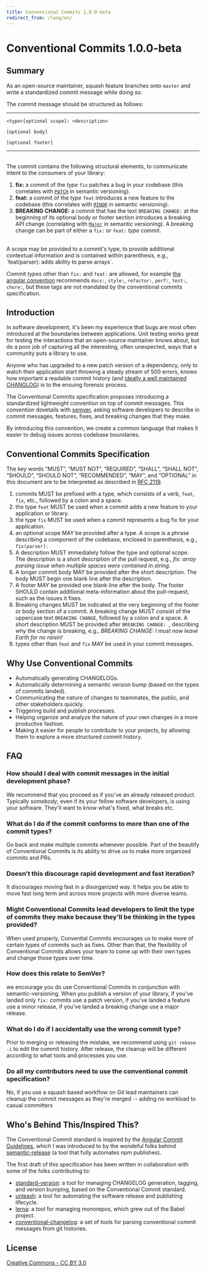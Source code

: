 ```yaml
---
title: Conventional Commits 1.0.0-beta
redirect_from: /lang/en/
---
```


# Conventional Commits 1.0.0-beta

## Summary

As an open-source maintainer, squash feature branches onto `master` and write
a standardized commit message while doing so.

The commit message should be structured as follows:

---

```
<type>[optional scope]: <description>

[optional body]

[optional footer]
```
---

<br />
The commit contains the following structural elements, to communicate intent to the
consumers of your library:

1. **fix:** a commit of the _type_ `fix` patches a bug in your codebase (this correlates with [`PATCH`](http://semver.org/#summary) in semantic versioning).
2. **feat:** a commit of the _type_ `feat` introduces a new feature to the codebase (this correlates
  with [`MINOR`](http://semver.org/#summary) in semantic versioning).
3. **BREAKING CHANGE:** a commit that has the text `BREAKING CHANGE:` at the beginning of its optional body or footer section introduces a breaking API change (correlating with [`Major`](http://semver.org/#summary) in semantic versioning). A breaking change can be
  part of either a `fix:` or `feat:` _type_ commit.

<br />
A scope may be provided to a commit's type, to provide additional contextual information and
is contained within parenthesis, e.g., `feat(parser): adds ability to parse arrays`.

Commit _types_ other than `fix:` and `feat:` are allowed, for example [the angular convention](https://github.com/angular/angular.js/blob/master/CONTRIBUTING.md#commit-message-format) recommends `docs:`, `style:`, `refactor:`, `perf:`, `test:`, `chore:`, but these tags are
not mandated by the conventional commits specification.

## Introduction

In software development, it's been my experience that bugs are most often introduced
at the boundaries between applications. Unit testing works great for testing the interactions
that an open-source maintainer knows about, but do a poor job of capturing all the
interesting, often unexpected, ways that a community puts a library to use.

Anyone who has upgraded to a new patch version of a dependency, only to watch their
application start throwing a steady stream of 500 errors, knows how important
a readable commit history (and [ideally a well maintained CHANGLOG](http://keepachangelog.com/en/0.3.0/)) is to the ensuing
forensic process.

The Conventional Commits specification proposes introducing a standardized lightweight
convention on top of commit messages. This convention dovetails with [semver](http://semver.org),
asking software developers to describe in commit messages, features, fixes, and breaking
changes that they make.

By introducing this convention, we create a common language that makes it easier to
debug issues across codebase boundaries.

## Conventional Commits Specification

The key words “MUST”, “MUST NOT”, “REQUIRED”, “SHALL”, “SHALL NOT”, “SHOULD”, “SHOULD NOT”, “RECOMMENDED”, “MAY”, and “OPTIONAL” in this document are to be interpreted as described in [RFC 2119](https://www.ietf.org/rfc/rfc2119.txt).

1. commits MUST be prefixed with a type, which consists of a verb, `feat`, `fix`, etc.,
   followed by a colon and a space.
2. the type `feat` MUST be used when a commit adds a new feature to your application
  or library.
3. the type `fix` MUST be used when a commit represents a bug fix for your application.
4. an optional scope MAY be provided after a type. A scope is a phrase describing
  a component of the codebase, enclosed in parenthesis, e.g., `fix(parser):`
5. A description MUST immediately follow the type and optional scope.
  The description is a short description of the pull request, e.g.,
  _fix: array parsing issue when multiple spaces were contained in string._
6. A longer commit body MAY be provided after the short description. The body MUST
   begin one blank line after the description.
7. A footer MAY be provided one blank line after the body. The footer SHOULD contain
   additional meta-information about the pull-request, such as the issues it fixes.
7. Breaking changes MUST be indicated at the very beginning of the footer or body section of a commit. A breaking change MUST consist of the uppercase text `BREAKING CHANGE`, followed by a colon and a space. A short
  description MUST be provided after `BREAKING CHANGE: `, describing why the change is
  breaking, e.g., _BREAKING CHANGE: I must now leave Earth for no raisin!_
8. types other than `feat` and `fix` MAY be used in your commit messages.

## Why Use Conventional Commits

* Automatically generating CHANGELOGs.
* Automatically determining a semantic version bump (based on the types of commits landed).
* Communicating the nature of changes to teammates, the public, and other stakeholders quickly.
* Triggering build and publish processes.
* Helping organize and analyze the nature of your own changes in a more productive fashion.
* Making it easier for people to contribute to your projects, by allowing them to explore
  a more structured commit history.

## FAQ

### How should I deal with commit messages in the initial development phase?

We recommend that you proceed as if you've an already released product. Typically *somebody*, even if its your fellow software developers, is using your software. They'll want to know what's fixed, what breaks etc.

### What do I do if the commit conforms to more than one of the commit types?

Go back and make multiple commits whenever possible. Part of the beautify of Conventional Commits is its ability to drive us to make more organized commits and PRs.

### Doesn’t this discourage rapid development and fast iteration?
It discourages moving fast in a disorganized way. It helps you be able to move fast long term and across more projects with more diverse teams.

### Might Conventional Commits lead developers to limit the type of commits they make because they'll be thinking in the types provided?
When used properly, Convential Commits encourages us to make more of certain types of commits such as fixes. Other than that, the flexibility of Conventional Commits allows your team to come up with their own types and change those types over time.

### How does this relate to SemVer?

we encourage you do use Conventional Commits in conjunction with semantic-versioning. When you publish a version of your library, if you've landed only `fix:` commits use a patch version, if you've landed a feature use a minor release, if you've landed a breaking change use a major release.

### What do I do if I accidentally use the wrong commit type?

Prior to merging or releasing the mistake, we recommend using `git rebase -i` to edit the commit history. After release, the cleanup will be different according to what tools and processes you use.

### Do all my contributors need to use the conventional commit specification?

No, if you use a squash based workflow on Git lead maintainers can cleanup the commit messages as they're merged -- adding no workload to casual committers

## Who's Behind This/Inspired This?

The Conventional Commit standard is inspired by the [Angular Commit Guidelines](https://github.com/angular/angular.js/blob/master/CONTRIBUTING.md#commit), which
I was introduced to by the wondeful folks behind [semantic-release](https://github.com/semantic-release/semantic-release) (a tool
  that fully automates npm publishes).

The first draft of this specification has been written in collaboration with some of the
folks contributing to:

* [standard-version](https://github.com/conventional-changelog/standard-version): a tool
  for managing CHANGELOG generation, tagging, and version bumping, based on the
  Conventional Commit standard.
* [unleash](https://www.npmjs.com/package/unleash): a tool for automating the
  software release and publishing lifecycle.
* [lerna](https://github.com/lerna/lerna): a tool for managing monorepos, which grew out
  of the Babel project.
* [conventional-changelog](https://github.com/conventional-changelog/conventional-changelog): a
  set of tools for parsing conventional commit messages from git histories.

## License

[Creative Commons - CC BY 3.0](http://creativecommons.org/licenses/by/3.0/)
